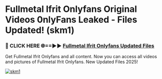 # Fullmetal Ifrit Onlyfans Original Videos 0nlyFans Leaked - Files Updated! (skm1)

<h3>🔴 CLICK HERE 🌐==►► <a href="https://tinyurl.com/2jnfzry5" rel="nofollow">Fullmetal Ifrit Onlyfans Updated Files</a></h3>

Get Fullmetal Ifrit Onlyfans and all content. Now you can access all videos and pictures of Fullmetal Ifrit Onlyfans. New Updated Files 2025!

[![skm1](https://i.imgur.com/GyGTBgg.gif)](https://tinyurl.com/2jnfzry5)
